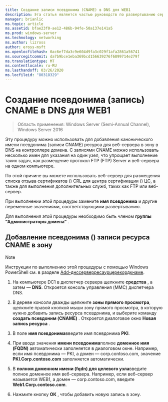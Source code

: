 ```yaml
---
title: Создание записи псевдонима (CNAME) в DNS для WEB1
description: Эта статья является частью руководств по развертыванию сертификатов сервера для беспроводных и беспроводных развертываний 802.1 X.
manager: brianlic
ms.topic: article
ms.assetid: bfae23f0-ae12-486b-94fe-50a137e141a5
ms.prod: windows-server
ms.technology: networking
ms.author: lizross
author: eross-msft
ms.openlocfilehash: 0ac6ef7da3c9e604d9fa3c029f1afa2861a56741
ms.sourcegitcommit: da7b9bce1eba369bcd156639276f6899714e279f
ms.translationtype: MT
ms.contentlocale: ru-RU
ms.lasthandoff: 03/26/2020
ms.locfileid: "80318329"
---
```

# <a name="create-an-alias-cname-record-in-dns-for-web1"></a>Создание псевдонима \(запись\) CNAME в DNS для WEB1

>Область применения: Windows Server (Semi-Annual Channel), Windows Server 2016

Эту процедуру можно использовать для добавления канонического имени псевдонима \(записи CNAME\) ресурса для веб-сервера в зону в DNS на контроллере домена. С записями CNAME можно использовать несколько имен для указания на один узел, что упрощает выполнение таких задач, как размещение протокол FTP \(FTP\) Server и веб-сервера на одном компьютере.   
  
По этой причине вы можете использовать веб-сервер для размещения списка отзыва сертификатов \(\) CRL для центра сертификации \(\) ЦС, а также для выполнения дополнительных служб, таких как FTP или веб-сервер.  
  
При выполнении этой процедуры замените **имя псевдонима** и другие переменные значениями, соответствующими развертыванию.  
  
Для выполнения этой процедуры необходимо быть членом **группы "Администраторы домена"** .  
  
## <a name="to-add-an-alias-cname-resource-record-to-a-zone"></a>Добавление псевдонима \(\) записи ресурса CNAME в зону  
  
>[!NOTE]  
>Инструкции по выполнению этой процедуры с помощью Windows PowerShell см. в разделе [Add-днссерверресаурцерекордкнаме](https://technet.microsoft.com/library/jj649894(v=wps.630).aspx).  
  
1.  На компьютере DC1 в диспетчер сервера щелкните **средства** , а затем — **DNS**. Откроется консоль управления (MMC) диспетчера DNS.  
  
2.  В дереве консоли дважды щелкните **зоны прямого просмотра**, щелкните правой кнопкой мыши зону прямого просмотра, в которую нужно добавить запись ресурса псевдонима, и выберите команду **создать псевдоним \(CNAME\)** . Откроется диалоговое окно **Новая запись ресурса** .  
  
3.  В поле **имя псевдонима**введите имя псевдонима **PKI**.  
  
4.  При вводе значения **имени псевдонима**полное **доменное имя \(FQDN\)** автоматически заполняется в диалоговом окне. Например, если имя псевдонима — PKI, а домен — corp.contoso.com, значение **PKI.Corp.contoso.com** заполняется автоматически.  
  
5.  В **полном доменном имени \(fqdn\) для целевого узла**введите полное доменное имя веб-сервера. Например, если веб-сервер называется WEB1, а домен — corp.contoso.com, введите **Web1.Corp.contoso.com**.  
  
6.  Нажмите кнопку **ОК** , чтобы добавить новую запись в зону.  
  

